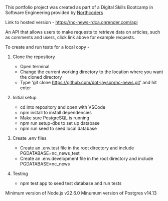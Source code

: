 This portfolio project was created as part of a Digital Skills Bootcamp in Software Engineering provided by [Northcoders](https://northcoders.com/)

Link to hosted version - https://nc-news-rdca.onrender.com/api

An API that allows users to make requests to retrieve data on articles, such as comments and users, click link above for example requests.

To create and run tests for a local copy -

1. Clone the repository

   - Open terminal
   - Change the current working directory to the location where you want the cloned directory
   - Type 'git clone https://github.com/dot-jayson/nc-news.git' and hit enter

2. Initial setup

   - cd into repository and open with VSCode
   - npm install to install dependencies
   - Make sure PostgreSQL is running
   - npm run setup-dbs to set up database
   - npm run seed to seed local database

3. Create .env files

   - Create an .env.test file in the root directory and include PGDATABASE=nc_news_test
   - Create an .env.development file in the root directory and include PGDATABASE=nc_news

4. Testing
   - npm test app to seed test database and run tests

Minimum version of Node.js v22.6.0
Minumum version of Postgres v14.13
